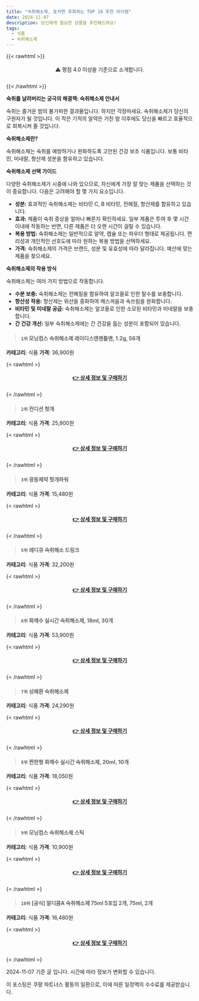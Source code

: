 ```yaml
---
title: "숙취해소제, 놓치면 후회하는 TOP 10 추천 아이템"
date: 2024-11-07
description: 당신에게 필요한 상품을 추천해드려요!
tags:
  - 식품
  - 숙취해소제
---
```

{{< rawhtml >}}<div class="toc" style="text-align: center; height: 50px; line-height: 2;">  <p>⚠️ 평점 4.0 이상을 기준으로 소개합니다.<br></p></div> {{< /rawhtml >}}

**숙취를 날려버리는 궁극의 해결책: 숙취해소제 안내서**

숙취는 즐거운 밤의 불가피한 결과물입니다. 하지만 걱정마세요. 숙취해소제가 당신의 구원자가 될 것입니다. 이 작은 기적의 알약은 거친 밤 이후에도 당신을 빠르고 효율적으로 회복시켜 줄 것입니다.

**숙취해소제란?**

숙취해소제는 숙취를 예방하거나 완화하도록 고안된 건강 보조 식품입니다. 보통 비타민, 미네랄, 항산제 성분을 함유하고 있습니다.

**숙취해소제 선택 가이드**

다양한 숙취해소제가 시중에 나와 있으므로, 자신에게 가장 잘 맞는 제품을 선택하는 것이 중요합니다. 다음은 고려해야 할 몇 가지 요소입니다.

* **성분:** 효과적인 숙취해소제는 비타민 C, B 비타민, 전해질, 항산제를 함유하고 있습니다.
* **효과:** 제품이 숙취 증상을 얼마나 빠른지 확인하세요. 일부 제품은 투여 후 몇 시간 이내에 작동하는 반면, 다른 제품은 더 오랜 시간이 걸릴 수 있습니다.
* **복용 방법:** 숙취해소제는 일반적으로 알약, 캡슐 또는 파우더 형태로 제공됩니다. 편리성과 개인적인 선호도에 따라 원하는 복용 방법을 선택하세요.
* **가격:** 숙취해소제의 가격은 브랜드, 성분 및 유효성에 따라 달라집니다. 예산에 맞는 제품을 찾으세요.

**숙취해소제의 작용 방식**

숙취해소제는 여러 가지 방법으로 작동합니다.

* **수분 보충:** 숙취해소제는 전해질을 함유하여 알코올로 인한 탈수를 보충합니다.
* **항산성 작용:** 항산제는 위산을 중화하여 메스꺼움과 속쓰림을 완화합니다.
* **비타민 및 미네랄 공급:** 숙취해소제는 알코올로 인한 소모된 비타민과 미네랄을 보충합니다.
* **간 건강 개선:** 일부 숙취해소제에는 간 건강을 돕는 성분이 포함되어 있습니다.


>#### `1위` 모닝컴스 숙취해소제 레이디스앤젠틀맨, 1.2g, 56개
**카테고리**: 식품
**가격**: 36,900원

{< rawhtml >}<div class="toc" style="text-align: center; height: 50px; line-height: 2;"><p><b><a href="https://link.coupang.com/re/AFFSDP?lptag=AF5033054&pageKey=8414376432&itemId=24333180822&vendorItemId=91348771486&traceid=V0-153-391b99b747dc8793&clickBeacon=45d30320-9cc2-11ef-a285-18e7aefd717b%7E3&requestid=20241107133928053231979000&token=31850C%7CMIXED">👉 상세 정보 및 구매하기</a></b><br></p> </div>{< /rawhtml >}

>#### `2위` 컨디션 헛개
**카테고리**: 식품
**가격**: 25,900원

{< rawhtml >}<div class="toc" style="text-align: center; height: 50px; line-height: 2;"><p><b><a href="https://link.coupang.com/re/AFFSDP?lptag=AF5033054&pageKey=190665070&itemId=546465540&vendorItemId=3020727854&traceid=V0-153-4eebc0d1dfb8f7ca&requestid=20241107133928053231979000&token=31850C%7CMIXED">👉 상세 정보 및 구매하기</a></b><br></p> </div>{< /rawhtml >}

>#### `3위` 광동제약 헛개파워
**카테고리**: 식품
**가격**: 15,480원

{< rawhtml >}<div class="toc" style="text-align: center; height: 50px; line-height: 2;"><p><b><a href="https://link.coupang.com/re/AFFSDP?lptag=AF5033054&pageKey=5133236&itemId=15580553326&vendorItemId=4212235942&traceid=V0-153-eb492473a57f5adc&requestid=20241107133928053231979000&token=31850C%7CMIXED">👉 상세 정보 및 구매하기</a></b><br></p> </div>{< /rawhtml >}

>#### `5위` 레디큐 숙취해소 드링크
**카테고리**: 식품
**가격**: 32,200원

{< rawhtml >}<div class="toc" style="text-align: center; height: 50px; line-height: 2;"><p><b><a href="https://link.coupang.com/re/AFFSDP?lptag=AF5033054&pageKey=771289&itemId=18627044667&vendorItemId=85762417496&traceid=V0-153-b16d4bf343299db0&requestid=20241107133928053231979000&token=31850C%7CMIXED">👉 상세 정보 및 구매하기</a></b><br></p> </div>{< /rawhtml >}

>#### `6위` 화깨수 실시간 숙취해소제, 18ml, 30개
**카테고리**: 식품
**가격**: 53,900원

{< rawhtml >}<div class="toc" style="text-align: center; height: 50px; line-height: 2;"><p><b><a href="https://link.coupang.com/re/AFFSDP?lptag=AF5033054&pageKey=7634669841&itemId=20270744243&vendorItemId=85629289470&traceid=V0-153-256220890908c8ec&clickBeacon=45d30320-9cc2-11ef-a903-dd0b8229502a%7E3&requestid=20241107133928053231979000&token=31850C%7CMIXED">👉 상세 정보 및 구매하기</a></b><br></p> </div>{< /rawhtml >}

>#### `7위` 상쾌환 숙취해소제
**카테고리**: 식품
**가격**: 24,290원

{< rawhtml >}<div class="toc" style="text-align: center; height: 50px; line-height: 2;"><p><b><a href="https://link.coupang.com/re/AFFSDP?lptag=AF5033054&pageKey=5966115058&itemId=19679508891&vendorItemId=70901043139&traceid=V0-153-0731827e201bcc8f&requestid=20241107133928053231979000&token=31850C%7CMIXED">👉 상세 정보 및 구매하기</a></b><br></p> </div>{< /rawhtml >}

>#### `8위` 짠한형 화깨수 실시간 숙취해소제, 20ml, 10개
**카테고리**: 식품
**가격**: 18,050원

{< rawhtml >}<div class="toc" style="text-align: center; height: 50px; line-height: 2;"><p><b><a href="https://link.coupang.com/re/AFFSDP?lptag=AF5033054&pageKey=7634669841&itemId=23943528147&vendorItemId=90965345342&traceid=V0-153-256220890908c8ec&clickBeacon=45d30320-9cc2-11ef-9be7-b847de66828a%7E3&requestid=20241107133928053231979000&token=31850C%7CMIXED">👉 상세 정보 및 구매하기</a></b><br></p> </div>{< /rawhtml >}

>#### `9위` 모닝컴스 숙취해소제 스틱
**카테고리**: 식품
**가격**: 10,900원

{< rawhtml >}<div class="toc" style="text-align: center; height: 50px; line-height: 2;"><p><b><a href="https://link.coupang.com/re/AFFSDP?lptag=AF5033054&pageKey=8358030880&itemId=24151927417&vendorItemId=91170638796&traceid=V0-153-197a890c0d02f4b7&requestid=20241107133928053231979000&token=31850C%7CMIXED">👉 상세 정보 및 구매하기</a></b><br></p> </div>{< /rawhtml >}

>#### `10위` [공식] 알디콤A 숙취해소제 75ml 5포입 2개, 75ml, 2개
**카테고리**: 식품
**가격**: 16,480원

{< rawhtml >}<div class="toc" style="text-align: center; height: 50px; line-height: 2;"><p><b><a href="https://link.coupang.com/re/AFFSDP?lptag=AF5033054&pageKey=8336259631&itemId=24071081137&vendorItemId=86553937241&traceid=V0-153-3303cf5ca81870d9&clickBeacon=45d30320-9cc2-11ef-ae40-b8c3043e94cc%7E3&requestid=20241107133928053231979000&token=31850C%7CMIXED">👉 상세 정보 및 구매하기</a></b><br></p> </div>{< /rawhtml >}


2024-11-07 기준 글 입니다.
시간에 따라 정보가 변화할 수 있습니다.

이 포스팅은 쿠팡 파트너스 활동의 일환으로, 이에 따른 일정액의 수수료를 제공받습니다.